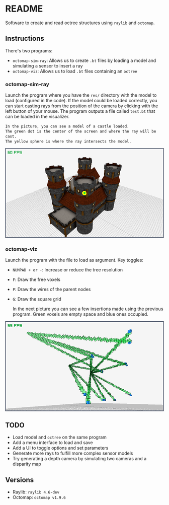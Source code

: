 # README

Software to create and read octree structures using `raylib` and `octomap`.

## Instructions 

There's two programs:

- `octomap-sim-ray`: Allows us to create `.bt` files by loading a model and simulating a sensor to insert a ray
- `octomap-viz`: Allows us to load `.bt` files containing an `octree`

### octomap-sim-ray

Launch the program where you have the `res/` directory with the model to load (configured in the code).
If the model could be loaded correctly, you can start casting rays from the position of the camera by clicking with the left button of your mouse.
The program outputs a file called `test.bt` that can be loaded in the visualizer.

    In the picture, you can see a model of a castle loaded. 
    The green dot is the center of the screen and where the ray will be cast.
    The yellow sphere is where the ray intersects the model.

![](img/sim-ray.png)

### octomap-viz

Launch the program with the file to load as argument.
Key toggles:

- `NUMPAD + or -`: Increase or reduce the tree resolution
- `F`: Draw the free voxels
- `P`: Draw the wires of the parent nodes
- `G`: Draw the square grid

    In the next picture you can see a few insertions made using the previous program.
    Green voxels are empty space and blue ones occupied.

![](img/viz.png)


## TODO

- Load model and `octree` on the same program
- Add a menu interface to load and save
- Add a UI to toggle options and set parameters
- Generate more rays to fulfill more complex sensor models
- Try generating a depth camera by simulating two cameras and a disparity map

## Versions

- Raylib: `raylib 4.6-dev`
- Octomap: `octomap v1.9.6`